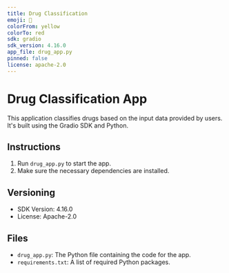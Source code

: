 ```yaml
---
title: Drug Classification
emoji: 💊
colorFrom: yellow
colorTo: red
sdk: gradio
sdk_version: 4.16.0
app_file: drug_app.py
pinned: false
license: apache-2.0
---
```


# Drug Classification App

This application classifies drugs based on the input data provided by users. It's built using the Gradio SDK and Python.

## Instructions

1. Run `drug_app.py` to start the app.
2. Make sure the necessary dependencies are installed.

## Versioning

- SDK Version: 4.16.0
- License: Apache-2.0

## Files

- `drug_app.py`: The Python file containing the code for the app.
- `requirements.txt`: A list of required Python packages.